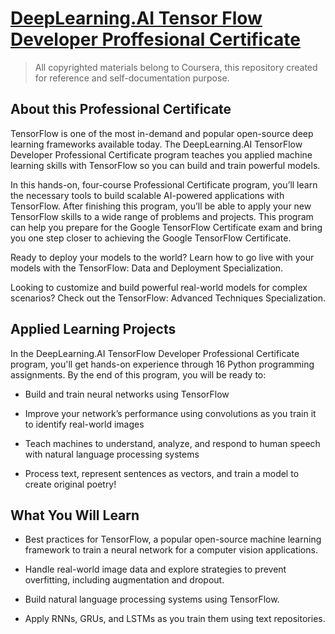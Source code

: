 # [DeepLearning.AI Tensor Flow Developer Proffesional Certificate](https://www.coursera.org/professional-certificates/tensorflow-in-practice)
> All copyrighted materials belong to Coursera, this repository created for reference and self-documentation purpose.

## About this Professional Certificate
TensorFlow is one of the most in-demand and popular open-source deep learning frameworks available today. The DeepLearning.AI TensorFlow Developer Professional Certificate program teaches you applied machine learning skills with TensorFlow so you can build and train powerful models. 

In this hands-on, four-course Professional Certificate program, you’ll learn the necessary tools to build scalable AI-powered applications with TensorFlow. After finishing this program, you’ll be able to apply your new TensorFlow skills to a wide range of problems and projects. This program can help you prepare for the Google TensorFlow Certificate exam and bring you one step closer to achieving the Google TensorFlow Certificate.

Ready to deploy your models to the world? Learn how to go live with your models with the TensorFlow: Data and Deployment Specialization.

Looking to customize and build powerful real-world models for complex scenarios? Check out the TensorFlow: Advanced Techniques Specialization.

## Applied Learning Projects
In the DeepLearning.AI TensorFlow Developer Professional Certificate program, you'll get hands-on experience through 16 Python programming assignments. By the end of this program, you will be ready to: 

* Build and train neural networks using TensorFlow

* Improve your network’s performance using convolutions as you train it to identify real-world images

* Teach machines to understand, analyze, and respond to human speech with natural language processing systems

* Process text, represent sentences as vectors, and train a model to create original poetry!

## What You Will Learn
* Best practices for TensorFlow, a popular open-source machine learning framework to train a neural network for a computer vision applications.

* Handle real-world image data and explore strategies to prevent overfitting, including augmentation and dropout.

* Build natural language processing systems using TensorFlow.

* Apply RNNs, GRUs, and LSTMs as you train them using text repositories.
